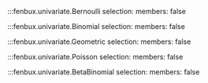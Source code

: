 :::fenbux.univariate.Bernoulli
    selection:
        members: false

:::fenbux.univariate.Binomial
    selection:
        members: false

:::fenbux.univariate.Geometric
    selection:
        members: false

:::fenbux.univariate.Poisson
    selection:
        members: false

:::fenbux.univariate.BetaBinomial
    selection:
        members: false